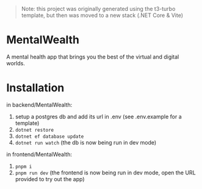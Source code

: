 > Note: this project was originally generated using the t3-turbo template, but then was moved to a new stack (.NET Core & Vite)

# MentalWealth
A mental health app that brings you the best of the virtual and digital worlds.

# Installation
in backend/MentalWealth:
1. setup a postgres db and add its url in .env (see .env.example for a template)
2. `dotnet restore`
3. `dotnet ef database update`
4. `dotnet run watch` (the db is now being run in dev mode)

in frontend/MentalWealth:
1. `pnpm i`
2. `pnpm run dev` (the frontend is now being run in dev mode, open the URL provided to try out the app)